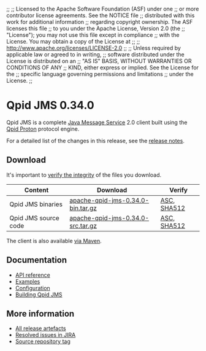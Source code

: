 ;;
;; Licensed to the Apache Software Foundation (ASF) under one
;; or more contributor license agreements.  See the NOTICE file
;; distributed with this work for additional information
;; regarding copyright ownership.  The ASF licenses this file
;; to you under the Apache License, Version 2.0 (the
;; "License"); you may not use this file except in compliance
;; with the License.  You may obtain a copy of the License at
;;
;;   http://www.apache.org/licenses/LICENSE-2.0
;;
;; Unless required by applicable law or agreed to in writing,
;; software distributed under the License is distributed on an
;; "AS IS" BASIS, WITHOUT WARRANTIES OR CONDITIONS OF ANY
;; KIND, either express or implied.  See the License for the
;; specific language governing permissions and limitations
;; under the License.
;;

# Qpid JMS 0.34.0

Qpid JMS is a complete [Java Message Service][jms] 2.0 client built
using the [Qpid Proton]({{site_url}}/proton/index.html) protocol engine.

For a detailed list of the changes in this release, see the [release
notes](release-notes.html).

[jms]: http://en.wikipedia.org/wiki/Java_Message_Service

## Download

It's important to [verify the
integrity]({{site_url}}/download.html#verify-what-you-download) of the
files you download.

| Content | Download | Verify |
|---------|----------|--------|
| Qpid JMS binaries | [apache-qpid-jms-0.34.0-bin.tar.gz](http://archive.apache.org/dist/qpid/jms/0.34.0/apache-qpid-jms-0.34.0-bin.tar.gz) | [ASC](https://archive.apache.org/dist/qpid/jms/0.34.0/apache-qpid-jms-0.34.0-bin.tar.gz.asc), [SHA512](https://archive.apache.org/dist/qpid/jms/0.34.0/apache-qpid-jms-0.34.0-bin.tar.gz.sha512) |
| Qpid JMS source code | [apache-qpid-jms-0.34.0-src.tar.gz](http://archive.apache.org/dist/qpid/jms/0.34.0/apache-qpid-jms-0.34.0-src.tar.gz) | [ASC](https://archive.apache.org/dist/qpid/jms/0.34.0/apache-qpid-jms-0.34.0-src.tar.gz.asc), [SHA512](https://archive.apache.org/dist/qpid/jms/0.34.0/apache-qpid-jms-0.34.0-src.tar.gz.sha512) |

The client is also available [via Maven]({{site_url}}/maven.html).

## Documentation


<div class="two-column" markdown="1">

 - [API reference](http://docs.oracle.com/javaee/7/api/javax/jms/package-summary.html)
 - [Examples](https://github.com/apache/qpid-jms/tree/0.34.0/qpid-jms-examples)
 - [Configuration](docs/index.html)
 - [Building Qpid JMS](building.html)

</div>


## More information

 - [All release artefacts](http://archive.apache.org/dist/qpid/jms/0.34.0)
 - [Resolved issues in JIRA](https://issues.apache.org/jira/issues/?jql=project+%3D+QPIDJMS+AND+fixVersion+%3D+%270.34.0%27+AND+resolution+%3D+%27fixed%27+ORDER+BY+priority+DESC)
 - [Source repository tag](https://gitbox.apache.org/repos/asf/qpid-jms.git/tree/refs/tags/0.34.0)

<script type="text/javascript">
  _deferredFunctions.push(function() {
      if ("0.34.0" === "{{current_jms_release}}") {
          _modifyCurrentReleaseLinks();
      }
  });
</script>